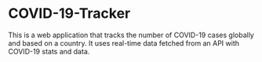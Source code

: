 # COVID-19-Tracker
This is a web application that tracks the number of COVID-19 cases globally and based on a country. It uses real-time data fetched from an API with COVID-19 stats and data.
